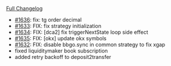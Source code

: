 [Full Changelog](https://github.com/c9s/bbgo/compare/v1.59.1...main)

 - [#1636](https://github.com/c9s/bbgo/pull/1636): fix: tg order decimal
 - [#1633](https://github.com/c9s/bbgo/pull/1633): FIX: fix strategy initialization
 - [#1634](https://github.com/c9s/bbgo/pull/1634): FIX: [dca2] fix triggerNextState loop side effect
 - [#1635](https://github.com/c9s/bbgo/pull/1635): FIX: [okx] update okx symbols
 - [#1632](https://github.com/c9s/bbgo/pull/1632): FIX: disable bbgo.sync in common strategy to fix xgap
 - fixed liquiditymaker book subscription
 - added retry backoff to deposit2transfer
